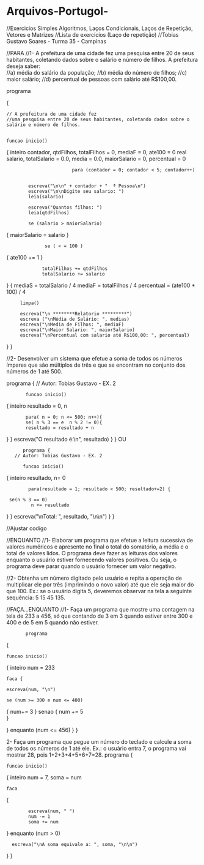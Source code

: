 # Arquivos-Portugol-
//Exercicios Simples Algoritmos, Laços Condicionais, Laços de Repetição, Vetores e Matrizes 
//Lista de exercícios (Laço de repetição)
//Tobias Gustavo Soares - Turma 35 - Campinas 

//PARA
//1- A prefeitura de uma cidade fez uma pesquisa entre 20 de seus habitantes, coletando dados sobre o salário e número de filhos. A prefeitura deseja saber:   
//a) média do salário da população; 
//b) média do número de filhos; 
//c) maior salário; 
//d) percentual de pessoas com salário até R$100,00.  

programa 

{
    
    // A prefeitura de uma cidade fez 
    //uma pesquisa entre 20 de seus habitantes, coletando dados sobre o salário e número de filhos.
    
    
	funcao inicio() 
	
{
		inteiro contador, qtdFilhos, totalFilhos = 0, mediaF = 0, ate100 = 0
		real salario, totalSalario = 0.0, media = 0.0, maiorSalario = 0, percentual = 0
	
		
		
                      		para (contador = 0; contador < 5; contador++) 
		    
		    
		    escreva("\n\n" + contador + "  ª Pessoa\n")
		    escreva("\n\nDigite seu salario: ")
		    leia(salario)
		    
		    escreva("Quantos filhos: ")
		    leia(qtdFilhos)
		    
		    se (salario > maiorSalario) 
{
		        maiorSalario = salario 
}
		    
	              se ( < = 100 ) 
{
	               ate100 += 1 
 }
		    
		    
	             totalFilhos += qtdFilhos
	             totalSalario += salario
		 
  }
  {
		 mediaS = totalSalario / 4
		 mediaF = totalFilhos /  4
		 percentual = (ate100 * 100) / 4 
		 
		 limpa()
		 
		 escreva("\n ********Relatorio *********")
		 escreva ("\nMédia de Salário: ", medias)
		 escreva("\nMedia de Filhos: ", mediaF)
		 escreva("\nMaior Salario: ", maiorSalario)
		 escreva("\nPercentual com salario até R$100,00: ", percentual)
}
}






//2- Desenvolver um sistema que efetue a soma de todos os números ímpares que são  múltiplos de três e que se encontram no conjunto dos números de 1 até 500.

programa
 {
              // Autor: Tobias Gustavo - EX. 2 
       
	       funcao inicio()
	
 { 
	      inteiro resultado = 0, n
	   
	       para( n = 0; n <= 500; n++){
	       se( n % 3 == e  n % 2 != 0){
	       resultado = resultado + n 
	            
  }
  }
                    escreva("O resultado é:\n", resultado) 
}
}
OU 


          programa {
       // Autor: Tobias Gustavo - EX. 2 
       
          funcao inicio()
	
{ 
           inteiro resultado, n= 0 
	   
            para(resultado = 1; resultado < 500; resultado+=2) {
	        
	 se(n % 3 == 0) 
             n += resultado
	            
  }
  }
            escreva("\nTotal: ", resultado, "\n\n")
  }
  }

//Ajustar codigo  



//ENQUANTO
//1- Elaborar um programa que efetue a leitura sucessiva de valores numéricos e apresente no final o total do somatório, a média e o total de valores lidos. O programa deve fazer as leituras dos valores enquanto o usuário estiver fornecendo valores positivos. Ou seja, o programa deve parar quando o usuário fornecer um valor negativo.
























//2- Obtenha um número digitado pelo usuário e repita a operação de multiplicar ele por três  (imprimindo o novo valor) até que ele seja maior do que 100. Ex.: se o usuário digita 5,  deveremos observar na tela a seguinte sequência: 5 15 45 135.

















































//FAÇA...ENQUANTO
//1- Faça um programa que mostre uma contagem na tela de 233 a 456, só que contando de 3 em 3 quando estiver entre 300 e 400 e de 5 em 5 quando não estiver.

           programa
{
	
	funcao inicio()
{
	inteiro num = 233

	faca { 

	escreva(num, "\n")
			
	se (num >= 300 e num <= 400)
 {
	num+= 3
} senao {
	num += 5	
}
			
} enquanto (num <= 456)
	}
}




2- Faça um programa que pegue um número do teclado e calcule a soma de todos os números  de 1 até ele. Ex.: o usuário entra 7, o programa vai mostrar 28, pois  1+2+3+4+5+6+7=28.
programa
{


	funcao inicio()
{
	inteiro num = 7, soma = num

	faca 
{

			escreva(num, " ")
			num -= 1
			soma += num

}            enquanto (num > 0)

	  escreva("\nA soma equivale a: ", soma, "\n\n")
	
}
}



